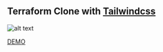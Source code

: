 ## Terraform Clone with [Tailwindcss](https://tailwindcss.com)

![alt text](https://i.ibb.co/0Cbckgn/Screen-Shot-2020-11-06-at-4-10-46-PM.png "Terraform clone")

[DEMO](https://terraform-clone.netlify.app)
